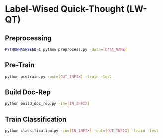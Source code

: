# Label-Wised Quick-Thought (LW-QT)

## Preprocessing
``` bash
PYTHONHASHSEED=1 python preprocess.py -data=[DATA_NAME]
```

## Pre-Train
``` bash
python pretrain.py -out=[OUT_INFIX] -train -test
```

## Build Doc-Rep
``` bash
python build_doc_rep.py -in=[IN_INFIX]
```

## Train Classification
``` bash
python classification.py -in=[IN_INFIX] -out=[OUT_INFIX] -train -test
```
